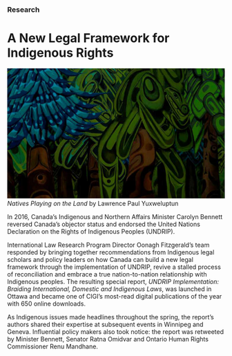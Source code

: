 ### Research

# A New Legal Framework for Indigenous Rights

<div class="img-container">
  <img class="progressive" src="assets/slides/UNDRIP.jpg" alt="">
</div>
<div class="photo-caption">
  <em>Natives Playing on the Land</em> by Lawrence Paul Yuxweluptun
</div>

In 2016, Canada’s Indigenous and Northern Affairs Minister Carolyn Bennett reversed Canada’s objector status and endorsed the United Nations Declaration on the Rights of Indigenous Peoples (UNDRIP).

International Law Research Program Director Oonagh Fitzgerald’s team responded by bringing together recommendations from Indigenous legal scholars and policy leaders on how Canada can build a new legal framework through the implementation of UNDRIP, revive a stalled process of reconciliation and embrace a true nation-to-nation relationship with Indigenous peoples. The resulting special report, *UNDRIP Implementation: Braiding International, Domestic and Indigenous Laws*, was launched in Ottawa and became one of CIGI’s most-read digital publications of the year with 650 online downloads. 

As Indigenous issues made headlines throughout the spring, the report’s authors shared their expertise at subsequent events in Winnipeg and Geneva. Influential policy makers also took notice: the report was retweeted by Minister Bennett, Senator Ratna Omidvar and Ontario Human Rights Commissioner Renu Mandhane.
